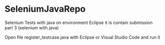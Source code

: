 # SeleniumJavaRepo
Selenium Tests with java on environment Eclipse
it is contain submission part 3 (selenium with java)

Open file register_testcase.java with Eclipse or Visual Studio Code and run it 
